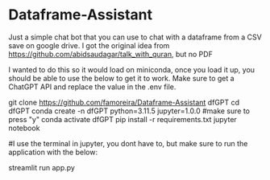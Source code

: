 # Dataframe-Assistant
Just a simple chat bot that you can use to chat with a dataframe from a CSV save on google drive. I got the original idea from https://github.com/abidsaudagar/talk_with_quran, but no PDF

I wanted to do this so it would load on miniconda, once you load it up, you should be able to use the below to get it to work. Make sure to get a ChatGPT API and replace the value in the .env file.

git clone https://github.com/famoreira/Dataframe-Assistant dfGPT
cd dfGPT
conda create -n dfGPT python=3.11.5 jupyter=1.0.0
#make sure to press "y"
conda activate dfGPT
pip install -r requirements.txt
jupyter notebook

#I use the terminal in jupyter, you dont have to, but make sure to run the application with the below:

streamlit run app.py
